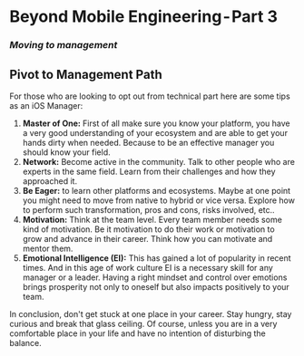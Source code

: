 # Beyond Mobile Engineering - Part 3
### *Moving to management* 

## Pivot to Management Path

For those who are looking to opt out from technical part here are some tips as an iOS Manager:

1. **Master of One:** First of all make sure you know your platform, you have a very good understanding of your ecosystem and are able to get your hands dirty when needed. Because to be an effective manager you should know your field.
2. **Network:** Become active in the community. Talk to other people who are experts in the same field. Learn from their challenges and how they approached it.
3. **Be Eager:** to learn other platforms and ecosystems. Maybe at one point you might need to move from native to hybrid or vice versa. Explore how to perform such transformation, pros and cons, risks involved, etc..
4. **Motivation:** Think at the team level. Every team member needs some kind of motivation. Be it motivation to do their work or motivation to grow and advance in their career. Think how you can motivate and mentor them.
5. **Emotional Intelligence (EI):** This has gained a lot of popularity in recent times. And in this age of work culture EI is a necessary skill for any manager or a leader. Having a right mindset and control over emotions brings prosperity not only to oneself but also impacts positively to your team.

In conclusion, don't get stuck at one place in your career. Stay hungry, stay curious and break that glass ceiling. Of course, unless you are in a very comfortable place in your life and have no intention of disturbing the balance.
